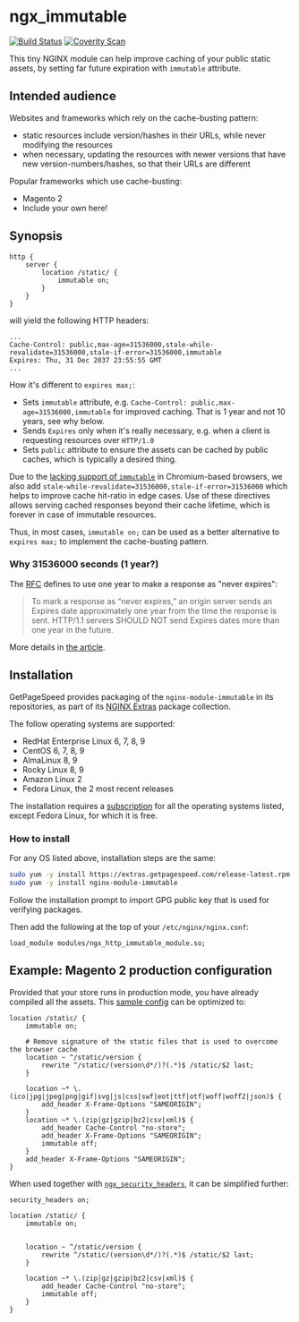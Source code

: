# ngx_immutable

[![Build Status](https://travis-ci.org/GetPageSpeed/ngx_immutable.svg?branch=master)](https://travis-ci.org/GetPageSpeed/ngx_immutable)
[![Coverity Scan](https://img.shields.io/coverity/scan/GetPageSpeed-ngx_immutable)](https://scan.coverity.com/projects/GetPageSpeed-ngx_immutable)

This tiny NGINX module can help improve caching of your public static assets, by setting far future expiration with `immutable` attribute.

## Intended audience

Websites and frameworks which rely on the cache-busting pattern:

* static resources include version/hashes in their URLs, while never modifying the resources
* when necessary, updating the resources with newer versions that have new version-numbers/hashes, 
so that their URLs are different

Popular frameworks which use cache-busting:

* Magento 2
* Include your own here! 

## Synopsis

```
http {
    server {
        location /static/ {
            immutable on;
        }
    }
}
```

will yield the following HTTP headers:

```
...
Cache-Control: public,max-age=31536000,stale-while-revalidate=31536000,stale-if-error=31536000,immutable
Expires: Thu, 31 Dec 2037 23:55:55 GMT 
...
```

How it's different to `expires max;`:

* Sets `immutable` attribute, e.g. `Cache-Control: public,max-age=31536000,immutable` for improved caching. 
That is 1 year and not 10 years, see why below.
* Sends `Expires` only when it's really necessary, e.g. when a client is requesting resources over `HTTP/1.0`
* Sets `public` attribute to ensure the assets can be cached by public caches, which is typically a desired thing.

Due to the [lacking support of `immutable`](https://developer.mozilla.org/en-US/docs/Web/HTTP/Headers/Cache-Control#browser_compatibility) in Chromium-based browsers, 
we also add `stale-while-revalidate=31536000,stale-if-error=31536000` which helps to improve cache hit-ratio in edge cases. 
Use of these directives allows serving cached responses beyond their cache lifetime, which is forever in case of immutable resources.

Thus, in most cases, `immutable on;` can be used as a better alternative to `expires max;` to implement the cache-busting pattern.

### Why 31536000 seconds (1 year?)

The [RFC](https://www.ietf.org/rfc/rfc2616.txt) defines to use one year to make a response as "never expires":

> To mark a response as “never expires,” an origin server sends an
> Expires date approximately one year from the time the response is
> sent. HTTP/1.1 servers SHOULD NOT send Expires dates more than one
> year in the future.

More details in [the article](https://ashton.codes/set-cache-control-max-age-1-year/).

## Installation 

GetPageSpeed provides packaging of the `nginx-module-immutable` in its repositories, as part of its [NGINX Extras](https://nginx-extras.getpagespeed.com/) package collection.

The follow operating systems are supported:

* RedHat Enterprise Linux 6, 7, 8, 9
* CentOS 6, 7, 8, 9
* AlmaLinux 8, 9
* Rocky Linux 8, 9
* Amazon Linux 2
* Fedora Linux, the 2 most recent releases 

The installation requires a [subscription](https://www.getpagespeed.com/repo-subscribe) for all the operating systems listed, except Fedora Linux, for which it is free.

### How to install

For any OS listed above, installation steps are the same:

```bash
sudo yum -y install https://extras.getpagespeed.com/release-latest.rpm
sudo yum -y install nginx-module-immutable
```

Follow the installation prompt to import GPG public key that is used for verifying packages.

Then add the following at the top of your `/etc/nginx/nginx.conf`:

```nginx
load_module modules/ngx_http_immutable_module.so;
```

## Example: Magento 2 production configuration

Provided that your store runs in production mode, you have already compiled all the assets.
This [sample config](https://github.com/magento/magento2/blob/2.3.4/nginx.conf.sample#L103-L134) can be optimized to:

```nginx
location /static/ {
    immutable on;

    # Remove signature of the static files that is used to overcome the browser cache
    location ~ ^/static/version {
        rewrite ^/static/(version\d*/)?(.*)$ /static/$2 last;
    }

    location ~* \.(ico|jpg|jpeg|png|gif|svg|js|css|swf|eot|ttf|otf|woff|woff2|json)$ {
        add_header X-Frame-Options "SAMEORIGIN";
    }
    location ~* \.(zip|gz|gzip|bz2|csv|xml)$ {
        add_header Cache-Control "no-store";
        add_header X-Frame-Options "SAMEORIGIN";
        immutable off;
    }
    add_header X-Frame-Options "SAMEORIGIN";
}
```

When used together with [`ngx_security_headers`](https://github.com/GetPageSpeed/ngx_security_headers), it can be simplified further:

```nginx
security_headers on;

location /static/ {
    immutable on;

    
    location ~ ^/static/version {
        rewrite ^/static/(version\d*/)?(.*)$ /static/$2 last;
    }

    location ~* \.(zip|gz|gzip|bz2|csv|xml)$ {
        add_header Cache-Control "no-store";
        immutable off;
    }
}
```